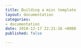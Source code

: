 ```yaml
---
title: Building a misc template
layout: documentation
categories:
- documentation
date: 2018-12-17 22:21:16 +0000
published: false

---
```

